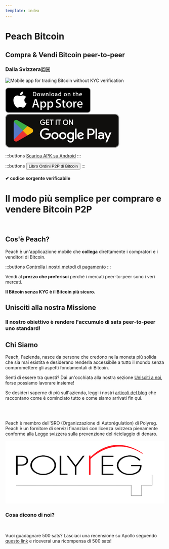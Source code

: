 ```yaml
---
template: index
---
```


<!--[teaser]-->

# Peach Bitcoin

## Compra & Vendi Bitcoin <span>peer-to-peer</span>

### Dalla Svizzera🇨🇭

<div class="inner-wrap">

![Mobile app for trading Bitcoin without KYC verification](/img/phones.png)

<div>
  <div class="md:flex items-end">
    <a href="https://testflight.apple.com/join/wfSPFEWG"><img class="h-180px md:h-90px" src="/img/home/download-on-the-app-store.svg" alt="Download Bitcoin app on the App Store without KYC verification"></a>
    <a class="md:ml-4" href="https://play.google.com/store/apps/details?id=com.peachbitcoin.peach.mainnet"><img class="h-180px md:h-90px" src="/img/home/get-it-on-google-play.svg" alt="Get Bitcoin app on Google Play store without ID verification"></a>
  </div>

:::buttons
[Scarica APK su Android](/it/apk/)
:::

:::buttons
<button class="btn" id="customBtn" onclick="window.location.href='/it/kycfree-orderbook'">Libro Ordini P2P di Bitcoin</button>
:::

</div>

</div>

#### ✔ codice sorgente verificabile

<!--[top]-->

# Il modo più semplice per comprare e vendere Bitcoin P2P

<br>

## Cos'è Peach?

Peach è un'applicazione mobile che **collega** direttamente i compratori e i venditori di Bitcoin.

:::buttons
[Controlla i nostri metodi di pagamento](/how-it-works/#available-payment-methods)
:::

Vendi al **prezzo che preferisci** perché i mercati peer-to-peer sono i veri mercati.

**Il Bitcoin senza KYC è il Bitcoin più sicuro.**

<!--[mission]-->

## Unisciti alla nostra Missione

### Il nostro obiettivo è rendere l'accumulo di sats peer-to-peer uno standard!

<!--[about]-->

## Chi Siamo

Peach, l'azienda, nasce da persone che credono nella moneta più solida che sia mai esistita e desiderano renderla accessibile a tutto il mondo senza compromettere gli aspetti fondamentali di Bitcoin.

Senti di essere tra questi? Dai un'occhiata alla nostra sezione [Unisciti a noi](/it/join-us/), forse possiamo lavorare insieme!

Se desideri saperne di più sull'azienda, leggi i nostri [articoli del blog](/it/blog/) che raccontano come è cominciato tutto e come siamo arrivati fin qui.

<br><br>

Peach è membro dell'SRO (Organizzazione di Autorégulation) di Polyreg. Peach è un fornitore di servizi finanziari con licenza svizzera pienamente conforme alla Legge svizzera sulla prevenzione del riciclaggio di denaro.

<div class="flex justify-center"><div class="w-1/2">

![Swiss regulated Bitcoin exchange certified by Polyreg](/img/home/polyreg.png)

</div></div>

### Cosa dicono di noi?

<br>
<div id="ap-widget-container" class="ap-widget-container" prod_code="peach" show ="top" bg_color="#FFFFFF" review_bg_color = "#FFFFFF" text_color = "#000000"></div>

Vuoi guadagnare 500 sats? Lasciaci una recensione su Apollo seguendo [questo link](https://heyapollo.com/invite-review?prod=peach) e riceverai una ricompensa di 500 sats!
